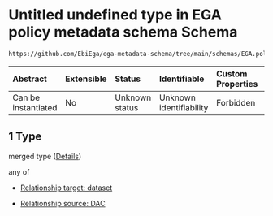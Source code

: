 # Untitled undefined type in EGA policy metadata schema Schema

```txt
https://github.com/EbiEga/ega-metadata-schema/tree/main/schemas/EGA.policy.json#/properties/policy_relationships/items/allOf/1/anyOf/0/allOf/1
```



| Abstract            | Extensible | Status         | Identifiable            | Custom Properties | Additional Properties | Access Restrictions | Defined In                                                                   |
| :------------------ | :--------- | :------------- | :---------------------- | :---------------- | :-------------------- | :------------------ | :--------------------------------------------------------------------------- |
| Can be instantiated | No         | Unknown status | Unknown identifiability | Forbidden         | Allowed               | none                | [EGA.policy.json\*](../../../schemas/EGA.policy.json "open original schema") |

## 1 Type

merged type ([Details](ega-16-properties-policy-relationships-items-allof-relationship-constraints-for-a-policy-anyof-allowed-relationships-of-type-referenced_by-main-ones-allof-1.md))

any of

*   [Relationship target: dataset](ega-12-definitions-relationship-target-dataset.md "check type definition")

*   [Relationship source: DAC](ega-12-definitions-relationship-source-dac.md "check type definition")
